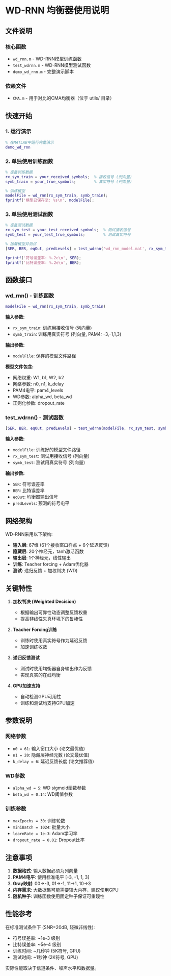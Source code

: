 # WD-RNN 均衡器使用说明

## 文件说明

### 核心函数
- `wd_rnn.m` - WD-RNN模型训练函数
- `test_wdrnn.m` - WD-RNN模型测试函数
- `demo_wd_rnn.m` - 完整演示脚本

### 依赖文件
- `CMA.m` - 用于对比的CMA均衡器（位于 utils/ 目录）

## 快速开始

### 1. 运行演示
```matlab
% 在MATLAB中运行完整演示
demo_wd_rnn
```

### 2. 单独使用训练函数
```matlab
% 准备训练数据
rx_sym_train = your_received_symbols;  % 接收信号 (列向量)
symb_train = your_true_symbols;        % 真实符号 (列向量)

% 训练模型
modelFile = wd_rnn(rx_sym_train, symb_train);
fprintf('模型已保存至: %s\n', modelFile);
```

### 3. 单独使用测试函数
```matlab
% 准备测试数据
rx_sym_test = your_test_received_symbols;  % 测试接收信号
symb_test = your_test_true_symbols;        % 测试真实符号

% 加载模型并测试
[SER, BER, eqOut, predLevels] = test_wdrnn('wd_rnn_model.mat', rx_sym_test, symb_test);

fprintf('符号误差率: %.2e\n', SER);
fprintf('比特误差率: %.2e\n', BER);
```

## 函数接口

### wd_rnn() - 训练函数
```matlab
modelFile = wd_rnn(rx_sym_train, symb_train)
```
**输入参数:**
- `rx_sym_train`: 训练用接收信号 (列向量)
- `symb_train`: 训练用真实符号 (列向量, PAM4: -3,-1,1,3)

**输出参数:**
- `modelFile`: 保存的模型文件路径

**模型文件包含:**
- 网络权重: W1, b1, W2, b2
- 网络参数: n0, n1, k_delay
- PAM4电平: pam4_levels
- WD参数: alpha_wd, beta_wd
- 正则化参数: dropout_rate

### test_wdrnn() - 测试函数
```matlab
[SER, BER, eqOut, predLevels] = test_wdrnn(modelFile, rx_sym_test, symb_test)
```
**输入参数:**
- `modelFile`: 训练好的模型文件路径
- `rx_sym_test`: 测试用接收信号 (列向量)
- `symb_test`: 测试用真实符号 (列向量)

**输出参数:**
- `SER`: 符号误差率
- `BER`: 比特误差率
- `eqOut`: 均衡器输出信号
- `predLevels`: 预测的符号电平

## 网络架构

WD-RNN采用以下架构:
- **输入层**: 67维 (61个接收窗口样点 + 6个延迟反馈)
- **隐藏层**: 20个神经元，tanh激活函数
- **输出层**: 1个神经元，线性输出
- **训练**: Teacher forcing + Adam优化器
- **测试**: 递归反馈 + 加权判决 (WD)

## 关键特性

1. **加权判决 (Weighted Decision)**
   - 根据输出可靠性动态调整反馈权重
   - 提高非线性失真环境下的鲁棒性

2. **Teacher Forcing训练**
   - 训练时使用真实符号作为延迟反馈
   - 加速训练收敛

3. **递归反馈测试**
   - 测试时使用均衡器自身输出作为反馈
   - 实现真实的在线均衡

4. **GPU加速支持**
   - 自动检测GPU可用性
   - 训练和测试均支持GPU加速

## 参数说明

### 网络参数
- `n0 = 61`: 输入窗口大小 (论文最优值)
- `n1 = 20`: 隐藏层神经元数 (论文最优值)
- `k_delay = 6`: 延迟反馈长度 (论文推荐值)

### WD参数
- `alpha_wd = 5`: WD sigmoid函数参数
- `beta_wd = 0.14`: WD阈值参数

### 训练参数
- `maxEpochs = 30`: 训练轮数
- `miniBatch = 1024`: 批量大小
- `learnRate = 1e-3`: Adam学习率
- `dropout_rate = 0.01`: Dropout比率

## 注意事项

1. **数据格式**: 输入数据必须为列向量
2. **PAM4电平**: 使用标准电平 [-3, -1, 1, 3]
3. **Gray映射**: 00→-3, 01→-1, 11→1, 10→3
4. **内存需求**: 大数据集可能需要较大内存，建议使用GPU
5. **随机种子**: 训练函数使用固定种子保证可重现性

## 性能参考

在标准测试条件下 (SNR=20dB, 轻微非线性):
- 符号误差率: ~1e-3 级别
- 比特误差率: ~5e-4 级别
- 训练时间: ~几秒钟 (5K符号, GPU)
- 测试时间: ~1秒钟 (2K符号, GPU)

实际性能取决于信道条件、噪声水平和数据量。
